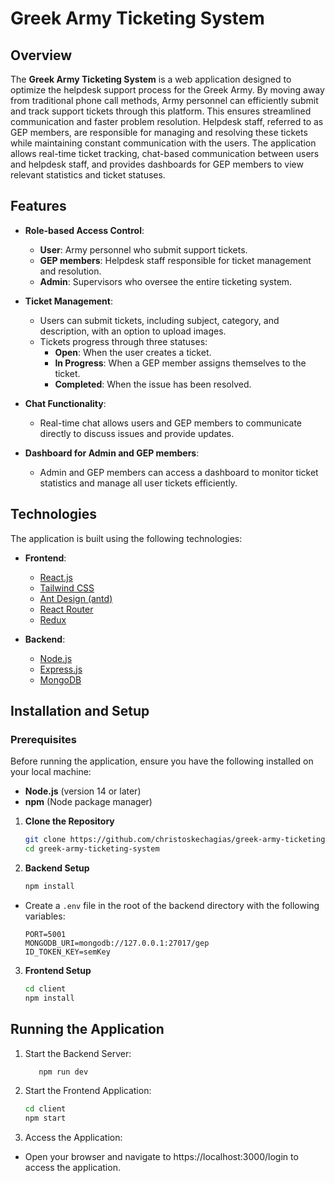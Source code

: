 # Greek Army Ticketing System

## Overview

The **Greek Army Ticketing System** is a web application designed to optimize the helpdesk support process for the Greek Army. By moving away from traditional phone call methods, Army personnel can efficiently submit and track support tickets through this platform. This ensures streamlined communication and faster problem resolution. Helpdesk staff, referred to as GEP members, are responsible for managing and resolving these tickets while maintaining constant communication with the users.
The application allows real-time ticket tracking, chat-based communication between users and helpdesk staff, and provides dashboards for GEP members to view relevant statistics and ticket statuses.

## Features

- **Role-based Access Control**:

  - **User**: Army personnel who submit support tickets.
  - **GEP members**: Helpdesk staff responsible for ticket management and resolution.
  - **Admin**: Supervisors who oversee the entire ticketing system.

- **Ticket Management**:

  - Users can submit tickets, including subject, category, and description, with an option to upload images.
  - Tickets progress through three statuses:
    - **Open**: When the user creates a ticket.
    - **In Progress**: When a GEP member assigns themselves to the ticket.
    - **Completed**: When the issue has been resolved.

- **Chat Functionality**:

  - Real-time chat allows users and GEP members to communicate directly to discuss issues and provide updates.

- **Dashboard for Admin and GEP members**:

  - Admin and GEP members can access a dashboard to monitor ticket statistics and manage all user tickets efficiently.

## Technologies

The application is built using the following technologies:

- **Frontend**:

  - [React.js](https://reactjs.org/)
  - [Tailwind CSS](https://tailwindcss.com/)
  - [Ant Design (antd)](https://ant.design/)
  - [React Router](https://reactrouter.com/)
  - [Redux](https://react-redux.js.org/)

- **Backend**:
  - [Node.js](https://nodejs.org/)
  - [Express.js](https://expressjs.com/)
  - [MongoDB](https://www.mongodb.com/)

## Installation and Setup

### Prerequisites

Before running the application, ensure you have the following installed on your local machine:

- **Node.js** (version 14 or later)
- **npm** (Node package manager)

1. **Clone the Repository**

   ```bash
   git clone https://github.com/christoskechagias/greek-army-ticketing-system.git
   cd greek-army-ticketing-system

   ```

2. **Backend Setup**
   ```bash
   npm install
   ```

- Create a `.env` file in the root of the backend directory with the following variables:
  ```plaintext
  PORT=5001
  MONGODB_URI=mongodb://127.0.0.1:27017/gep
  ID_TOKEN_KEY=semKey
  ```

3. **Frontend Setup**
   ```bash
   cd client
   npm install
   ```

## Running the Application

1. Start the Backend Server:
   ```bash
      npm run dev
   ```
2. Start the Frontend Application:
   ```bash
   cd client
   npm start
   ```
3. Access the Application:

- Open your browser and navigate to https://localhost:3000/login to access the application.
